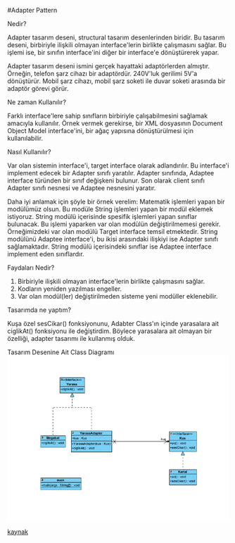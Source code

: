 #Adapter Pattern


Nedir?

Adapter tasarım deseni, structural tasarım desenlerinden biridir. Bu tasarım deseni, birbiriyle ilişkili olmayan interface'lerin birlikte çalışmasını sağlar. Bu işlemi ise, bir sınıfın interface'ini diğer bir interface'e dönüştürerek yapar.

Adapter tasarım deseni ismini gerçek hayattaki adaptörlerden almıştır. Örneğin, telefon şarz cihazı bir adaptördür. 240V'luk gerilimi 5V'a dönüştürür. Mobil şarz cihazı, mobil şarz soketi ile duvar soketi arasında bir adaptör görevi görür.

Ne zaman Kullanılır?

Farklı interface'lere sahip sınıfların birbiriyle çalışabilmesini sağlamak amacıyla kullanılır. Örnek vermek gerekirse, bir XML dosyasının Document Object Model interface'ini, bir ağaç yapısına dönüştürülmesi için kullanılabilir.


Nasıl Kullanılır?

Var olan sistemin interface'i, target interface olarak adlandırılır. Bu interface'i implement edecek bir Adapter sınıfı yaratılır. Adapter sınıfında, Adaptee interface türünden bir sınıf değişkeni bulunur. Son olarak client sınıfı Adapter sınıfı nesnesi ve Adaptee nesnesini yaratır.

Daha iyi anlamak için şöyle bir örnek verelim: Matematik işlemleri yapan bir modülümüz olsun. Bu modüle String işlemleri yapan bir modül eklemek istiyoruz. String modülü içerisinde spesifik işlemleri yapan sınıflar bulunacak. Bu işlemi yaparken var olan modülün değiştirilmemesi gerekir. Örneğimizdeki var olan modülü Target interface temsil etmektedir. String modülünü Adaptee interface'i, bu ikisi arasındaki ilişkiyi ise Adapter sınıfı sağlamaktadır. String modülü içerisindeki sınıflar ise Adaptee interface implement eden sınıflardır.

Faydaları Nedir?

1. Birbiriyle ilişkili olmayan interface'lerin birlikte çalışmasını sağlar.
2. Kodların yeniden yazılması engeller.
3. Var olan modül(ler) değiştirilmeden sisteme yeni modüller eklenebilir.

Tasarımda ne yaptım?


Kuşa özel sesCikar() fonksiyonunu, Adabter Class'ın içinde yarasalara ait ciglikAt() fonksiyonu ile değiştirdim. Böylece yarasalara ait olmayan bir özelliği, adapter tasarımı ile kullanmış olduk.

Tasarım Desenine Ait Class Diagramı
![alt text](adapter.PNG)


[kaynak](https://www.codesenior.com/tutorial/Adaptor-Adapter-Tasarim-Deseni)
